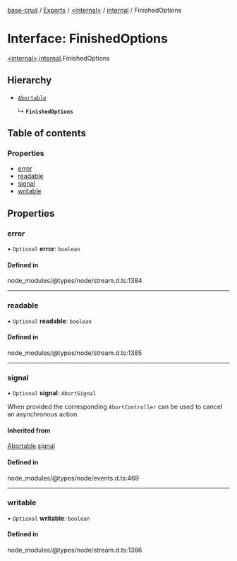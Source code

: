 [base-crud](../README.md) / [Exports](../modules.md) / [\<internal\>](../modules/internal_.md) / [internal](../modules/internal_.internal.md) / FinishedOptions

# Interface: FinishedOptions

[\<internal\>](../modules/internal_.md).[internal](../modules/internal_.internal.md).FinishedOptions

## Hierarchy

- [`Abortable`](internal_.EventEmitter.Abortable.md)

  ↳ **`FinishedOptions`**

## Table of contents

### Properties

- [error](internal_.internal.FinishedOptions.md#error)
- [readable](internal_.internal.FinishedOptions.md#readable)
- [signal](internal_.internal.FinishedOptions.md#signal)
- [writable](internal_.internal.FinishedOptions.md#writable)

## Properties

### error

• `Optional` **error**: `boolean`

#### Defined in

node_modules/@types/node/stream.d.ts:1384

___

### readable

• `Optional` **readable**: `boolean`

#### Defined in

node_modules/@types/node/stream.d.ts:1385

___

### signal

• `Optional` **signal**: `AbortSignal`

When provided the corresponding `AbortController` can be used to cancel an asynchronous action.

#### Inherited from

[Abortable](internal_.EventEmitter.Abortable.md).[signal](internal_.EventEmitter.Abortable.md#signal)

#### Defined in

node_modules/@types/node/events.d.ts:469

___

### writable

• `Optional` **writable**: `boolean`

#### Defined in

node_modules/@types/node/stream.d.ts:1386
